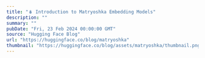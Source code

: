 ```yaml
---
title: "🪆 Introduction to Matryoshka Embedding Models"
description: ""
summary: ""
pubDate: "Fri, 23 Feb 2024 00:00:00 GMT"
source: "Hugging Face Blog"
url: "https://huggingface.co/blog/matryoshka"
thumbnail: "https://huggingface.co/blog/assets/matryoshka/thumbnail.png"
---
```


